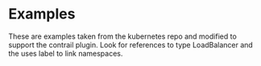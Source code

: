 # Examples

These are examples taken from the kubernetes repo and modified to support the contrail plugin. Look for references to type LoadBalancer and the uses label to link namespaces.
